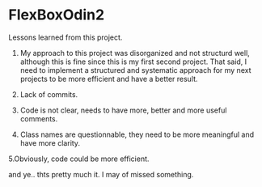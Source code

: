 # FlexBoxOdin2

Lessons learned from this project.


1. My approach to this project was disorganized and not structurd well, although this is fine since this is my first second project. That said, I need to implement a structured and systematic approach for my next projects to be more efficient and have a better result.

2. Lack of commits.

3. Code is not clear, needs to have more, better and more useful comments.

4. Class names are questionnable, they need to be more meaningful and have more clarity.

5.Obviously, code could be more efficient.


and ye.. thts pretty much it. I may of missed something.